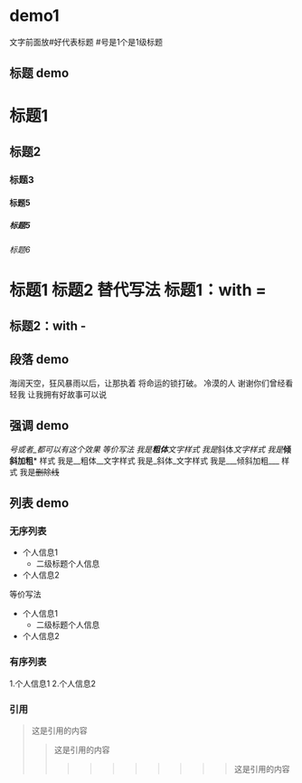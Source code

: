 # demo1

文字前面放#好代表标题 #号是1个是1级标题

## 标题 demo
# 标题1
## 标题2
### 标题3
#### 标题5
##### 标题5
###### 标题6

标题1 标题2 替代写法
标题1：with =
===
标题2：with -
---

## 段落 demo

海阔天空，狂风暴雨以后，让那执着 将命运的锁打破。
	冷漠的人 谢谢你们曾经看轻我
    	让我拥有好故事可以说

## 强调 demo
*号或者_都可以有这个效果 等价写法
我是**粗体**文字样式 我是*斜体*文字样式 我是***倾斜加粗*** 样式
我是__粗体__文字样式  我是_斜体_文字样式
我是___倾斜加粗___ 样式
我是~~删除线~~ 

## 列表 demo

### 无序列表

* 个人信息1
	* 二级标题个人信息
* 个人信息2

等价写法
- 个人信息1
	- 二级标题个人信息
- 个人信息2
### 有序列表

1.个人信息1
2.个人信息2

### 引用
>这是引用的内容
>>这是引用的内容
>>>>>>>>>>这是引用的内容
